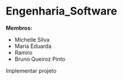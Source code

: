 # Engenharia_Software
**Membros:**
- Michelle Silva
- Maria Eduarda
- Ramiro
- Bruno Queiroz Pinto

Implementar projeto
